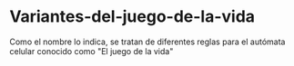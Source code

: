 # Variantes-del-juego-de-la-vida
Como el nombre lo indica, se tratan de diferentes reglas para el autómata celular conocido como "El juego de la vida"
